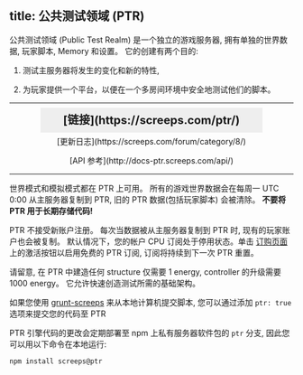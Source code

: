 title: 公共测试领域 (PTR)
---

公共测试领域 (Public Test Realm) 是一个独立的游戏服务器, 拥有单独的世界数据, 玩家脚本, Memory 和设置。 它的创建有两个目的:

1) 测试主服务器将发生的变化和新的特性,

2) 为玩家提供一个平台，以便在一个多房间环境中安全地测试他们的脚本。

---

<div style="text-align: center">

<p><strong style="font-size: 20px; background: #eee; padding: 10px 40px;">[链接](https://screeps.com/ptr/)</strong></p>

<p>[更新日志](https://screeps.com/forum/category/8/)</p>

<p>[API 参考](http://docs-ptr.screeps.com/api/)</p> 
</div>

---

世界模式和模拟模式都在 PTR 上可用。 所有的游戏世界数据会在每周一 UTC 0:00 从主服务器复制到 PTR, 旧的 PTR 数据(包括玩家脚本) 会被清除。 **不要将 PTR 用于长期存储代码!**

PTR 不接受新账户注册。 每次当数据被从主服务器复制到 PTR 时, 现有的玩家账户也会被复制。 默认情况下，您的帐户 CPU 订阅处于停用状态。单击 [订购页面](https://screeps.com/ptr/#!/order) 上的激活按钮以启用免费的 PTR 订阅, 订阅将持续到下一次 PTR 重置。

请留意, 在 PTR 中建造任何 structure 仅需要 1 energy, controller 的升级需要 1000 energy。 它允许快速创造测试所需的基础架构。

如果您使用 [grunt-screeps](/commit.html) 来从本地计算机提交脚本, 您可以通过添加 <code style="white-space: nowrap;">ptr: true</code> 选项来提交您的代码至 PTR

PTR 引擎代码的更改会定期部署至 npm 上私有服务器软件包的 `ptr` 分支, 因此您可以用以下命令在本地运行:

```
npm install screeps@ptr
``` 
